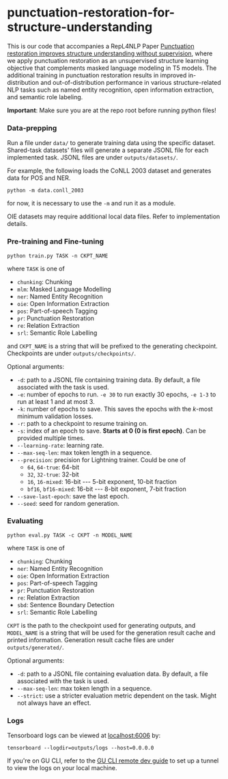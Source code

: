 # punctuation-restoration-for-structure-understanding

This is our code that accompanies a RepL4NLP Paper 
[Punctuation restoration improves structure understanding without supervision](https://aclanthology.org/2025.repl4nlp-1.10/), 
where we apply punctuation restoration as an unsupervised structure learning objective 
that complements masked language modeling in T5 models. 
The additional training in punctuation restoration results in
improved in-distribution and out-of-distribution performance in various structure-related NLP tasks
such as named entity recognition, open information extraction, and semantic role labeling.

**Important**: Make sure you are at the repo root before running python files!

### Data-prepping

Run a file under `data/` to generate training data using the specific dataset. 
Shared-task datasets' files will generate a separate JSONL file for each implemented task. 
JSONL files are under `outputs/datasets/`. 

For example, the following loads the CoNLL 2003 dataset and generates data for POS and NER. 

```commandline
python -m data.conll_2003
```

for now, it is necessary to use the `-m` and run it as a module. 

OIE datasets may require additional local data files. Refer to implementation details. 

### Pre-training and Fine-tuning

```commandline
python train.py TASK -n CKPT_NAME
```

where `TASK` is one of

- `chunking`: Chunking
- `mlm`: Masked Language Modelling
- `ner`: Named Entity Recognition
- `oie`: Open Information Extraction
- `pos`: Part-of-speech Tagging
- `pr`: Punctuation Restoration
- `re`: Relation Extraction
- `srl`: Semantic Role Labelling

and `CKPT_NAME` is a string that will be prefixed to the generating checkpoint. 
Checkpoints are under `outputs/checkpoints/`. 

Optional arguments: 

- `-d`: path to a JSONL file containing training data. By default, a file associated with the task is used. 
- `-e`: number of epochs to run. `-e 30` to run exactly 30 epochs, `-e 1-3` to run at least 1 and at most 3.
- `-k`: number of epochs to save. This saves the epochs with the $k$-most minimum validation losses.
- `-r`: path to a checkpoint to resume training on.
- `-s`: index of an epoch to save. **Starts at 0 (0 is first epoch)**. Can be provided multiple times.
- `--learning-rate`: learning rate. 
- `--max-seq-len`: max token length in a sequence. 
- `--precision`: precision for Lightning trainer. Could be one of
  - `64`, `64-true`: 64-bit
  - `32`, `32-true`: 32-bit
  - `16`, `16-mixed`: 16-bit --- 5-bit exponent, 10-bit fraction
  - `bf16`, `bf16-mixed`: 16-bit --- 8-bit exponent, 7-bit fraction
- `--save-last-epoch`: save the last epoch. 
- `--seed`: seed for random generation. 

### Evaluating

```commandline
python eval.py TASK -c CKPT -n MODEL_NAME
```

where `TASK` is one of

- `chunking`: Chunking
- `ner`: Named Entity Recognition
- `oie`: Open Information Extraction
- `pos`: Part-of-speech Tagging
- `pr`: Punctuation Restoration
- `re`: Relation Extraction
- `sbd`: Sentence Boundary Detection
- `srl`: Semantic Role Labelling

`CKPT` is the path to the checkpoint used for generating outputs, and `MODEL_NAME` is a string that will be used for the generation result cache and printed information. 
Generation result cache files are under `outputs/generated/`. 

Optional arguments: 

- `-d`: path to a JSONL file containing evaluation data. By default, a file associated with the task is used. 
- `--max-seq-len`: max token length in a sequence. 
- `--strict`: use a stricter evaluation metric dependent on the task. Might not always have an effect. 

### Logs

Tensorboard logs can be viewed at [localhost:6006](localhost:6006) by:
```commandline
tensorboard --logdir=outputs/logs --host=0.0.0.0
```

If you're on GU CLI, refer to the [GU CLI remote dev guide](https://github.com/Aatlantise/gu-cli-remote-dev)
to set up a tunnel to view the logs on your local machine.



